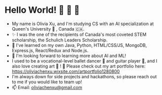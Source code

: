 # Hello World! 👋 👋 👋

- My name is Olivia Xu, and I'm studying CS with an AI specialization at Queen's University 👑 , Canada :canada:. 
- :sparkles: I was the one of the recipients of Canada's most coveted STEM scholarship, the Schulich Leaders Scholarship.
- 🔭  I've learned on my own Java, Python, HTML/CSS/JS, MongoDB, Express.js, React/Redux and Node.js.
- 🧠 I'm looking forward to learning more about AI and ML!
- I used to be a vocational-level ballet dancer :dancer: and guitar player 🎸, and I also love creating art 🎨 ! 
  📎 Please check out my art portfolio here: https://oliviachenxu.wixsite.com/artportfolio1280800
- I'm always down for side projects and hackathons, so please reach out to me if you would like to team up!
- 📫 Email: oliviachenxu@gmail.com
<!--
**Olivia-Chen-Xu/Olivia-Chen-Xu** is a ✨ _special_ ✨ repository because its `README.md` (this file) appears on your GitHub profile.

Here are some ideas to get you started:

- 🔭 I’m currently working on ...
- 🌱 I’m currently learning ...
- 👯 I’m looking to collaborate on ...
- 🤔 I’m looking for help with ...
- 💬 Ask me about ...
- 📫 How to reach me: ...
- 😄 Pronouns: ...
- ⚡ Fun fact: ...
-->
